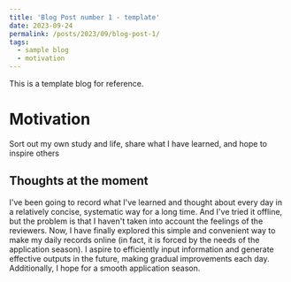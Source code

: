 ```yaml
---
title: 'Blog Post number 1 - template'
date: 2023-09-24
permalink: /posts/2023/09/blog-post-1/
tags:
  - sample blog
  - motivation
---
```


This is a template blog for reference.

Motivation
======
Sort out my own study and life, share what I have learned, and hope to inspire others

Thoughts at the moment
------
I've been going to record what I've learned and thought about every day in a relatively concise, systematic way for a long time. And I've tried it offline, but the problem is that I haven't taken into account the feelings of the reviewers.
Now, I have finally explored this simple and convenient way to make my daily records online (in fact, it is forced by the needs of the application season).  I aspire to efficiently input information and generate effective outputs in the future, making gradual improvements each day. Additionally, I hope for a smooth application season.



